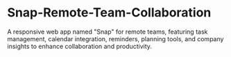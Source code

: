 # Snap-Remote-Team-Collaboration
A responsive web app named "Snap" for remote teams, featuring task management, calendar integration, reminders, planning tools, and company insights to enhance collaboration and productivity.
